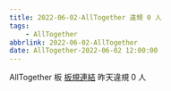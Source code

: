 ```yaml
---
title: 2022-06-02-AllTogether 違規 0 人
tags:
    - AllTogether
abbrlink: 2022-06-02-AllTogether
date: AllTogether-2022-06-02 12:00:00
---
```

AllTogether 板 [板規連結](https://www.ptt.cc/bbs/AllTogether/M.1643211430.A.5FB.html)
昨天違規 0 人
